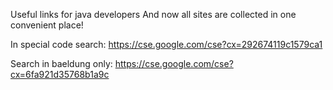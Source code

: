 Useful links for java developers
And now all sites are collected in one convenient place!

In special code search:
https://cse.google.com/cse?cx=292674119c1579ca1

Search in baeldung only: 
https://cse.google.com/cse?cx=6fa921d35768b1a9c

